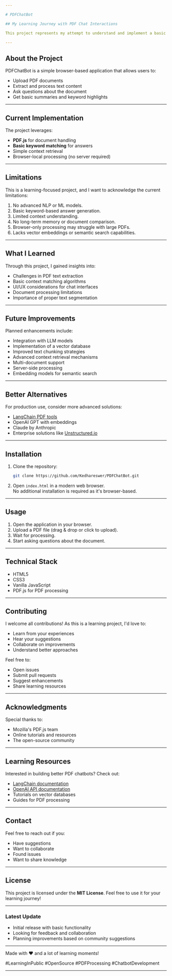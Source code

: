 ```yaml
---

# PDFChatBot

## My Learning Journey with PDF Chat Interactions

This project represents my attempt to understand and implement a basic PDF chatbot system. While it's not the most advanced solution available, it serves as a learning exercise and a foundation for future improvements.

---
```


## About the Project

PDFChatBot is a simple browser-based application that allows users to:
- Upload PDF documents
- Extract and process text content
- Ask questions about the document
- Get basic summaries and keyword highlights

---

## Current Implementation

The project leverages:
- **PDF.js** for document handling
- **Basic keyword matching** for answers
- Simple context retrieval
- Browser-local processing (no server required)

---

## Limitations

This is a learning-focused project, and I want to acknowledge the current limitations:
1. No advanced NLP or ML models.
2. Basic keyword-based answer generation.
3. Limited context understanding.
4. No long-term memory or document comparison.
5. Browser-only processing may struggle with large PDFs.
6. Lacks vector embeddings or semantic search capabilities.

---

## What I Learned

Through this project, I gained insights into:
- Challenges in PDF text extraction
- Basic context matching algorithms
- UI/UX considerations for chat interfaces
- Document processing limitations
- Importance of proper text segmentation

---

## Future Improvements

Planned enhancements include:
- Integration with LLM models
- Implementation of a vector database
- Improved text chunking strategies
- Advanced context retrieval mechanisms
- Multi-document support
- Server-side processing
- Embedding models for semantic search

---

## Better Alternatives

For production use, consider more advanced solutions:
- [LangChain PDF tools](https://www.langchain.com/)
- OpenAI GPT with embeddings
- Claude by Anthropic
- Enterprise solutions like [Unstructured.io](https://unstructured.io/)

---

## Installation

1. Clone the repository:
   ```bash
   git clone https://github.com/Kedhareswer/PDFChatBot.git
   ```
2. Open `index.html` in a modern web browser.  
   No additional installation is required as it's browser-based.

---

## Usage

1. Open the application in your browser.
2. Upload a PDF file (drag & drop or click to upload).
3. Wait for processing.
4. Start asking questions about the document.

---

## Technical Stack

- HTML5
- CSS3
- Vanilla JavaScript
- PDF.js for PDF processing

---

## Contributing

I welcome all contributions! As this is a learning project, I'd love to:
- Learn from your experiences
- Hear your suggestions
- Collaborate on improvements
- Understand better approaches

Feel free to:
- Open issues
- Submit pull requests
- Suggest enhancements
- Share learning resources

---

## Acknowledgments

Special thanks to:
- Mozilla's PDF.js team
- Online tutorials and resources
- The open-source community

---

## Learning Resources

Interested in building better PDF chatbots? Check out:
- [LangChain documentation](https://www.langchain.com/docs/)
- [OpenAI API documentation](https://platform.openai.com/docs/)
- Tutorials on vector databases
- Guides for PDF processing

---

## Contact

Feel free to reach out if you:
- Have suggestions
- Want to collaborate
- Found issues
- Want to share knowledge
---

## License

This project is licensed under the **MIT License**. Feel free to use it for your learning journey!

---

### Latest Update
- Initial release with basic functionality
- Looking for feedback and collaboration
- Planning improvements based on community suggestions

---

Made with ❤️ and a lot of learning moments!  

#LearningInPublic #OpenSource #PDFProcessing #ChatbotDevelopment

---
